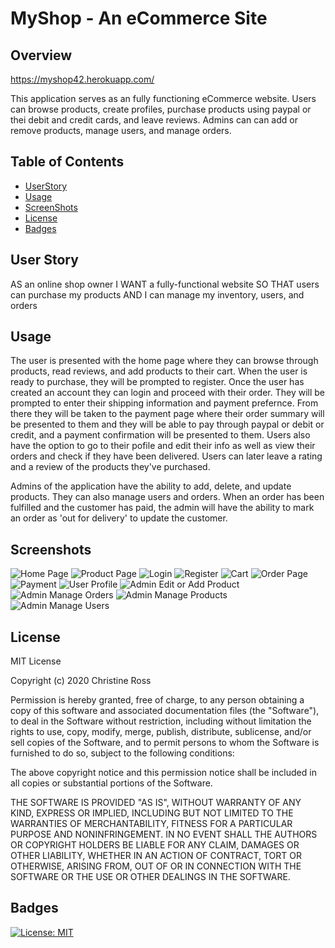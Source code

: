 # MyShop - An eCommerce Site

## Overview

https://myshop42.herokuapp.com/

This application serves as an fully functioning eCommerce website. Users can browse products, create profiles, purchase products using paypal or thei debit and credit cards, and leave reviews. Admins can can add or remove products, manage users, and manage orders. 

## Table of Contents
    
* [UserStory](#UserStory)
* [Usage](#usage)
* [ScreenShots](#Screenshots)
* [License](#license)
* [Badges](#badges)

## User Story
AS an online shop owner
I WANT a fully-functional website
SO THAT users can purchase my products
AND I can manage my inventory, users, and orders

## Usage 

The user is presented with the home page where they can browse through products, read reviews, and add products to their cart. When the user is ready to purchase, they will be prompted to register. Once the user has created an account they can login and proceed with their order. They will be prompted to enter their shipping information and payment prefernce. From there they will be taken to the payment page where their order summary will be presented to them and they will be able to pay through paypal or debit or credit, and a payment confirmation will be presented to them. Users also have the option to go to their pofile and edit their info as well as view their orders and check if they have been delivered. Users can later leave a rating and a review of the products they've purchased. 

Admins of the application have the ability to add, delete, and update products. They can also manage users and orders. When an order has been fulfilled and the customer has paid, the admin will have the ability to mark an order as 'out for delivery' to update the customer.

## Screenshots

![Home Page](screenshots/HomePage.png "Home page")
![Product Page](screenshots/ProductPage.png "Product Page displaying product info and reviews")
![Login](screenshots/Login.png "Login")
![Register](screenshots/Register.png "Register")
![Cart](screenshots/Cart.png "User cart")
![Order Page](screenshots/Order.png "Order Page" )
![Payment](screenshots/Payment.png "Payment Page")
![User Profile](screenshots/UserProfile.png "User profile")
![Admin Edit or Add Product](screenshots/AdminEditorAddProduct.png "Page where admin can adit or add products")
![Admin Manage Orders](screenshots/AdminManageOrders.png "Admin manage orders" )
![Admin Manage Products](screenshots/AdminManagepProducts.png "Admin manage products")
![Admin Manage Users](screenshots/AdminManageUsers.png "Admin manage users")

## License
    
MIT License

Copyright (c) 2020 Christine Ross
        
Permission is hereby granted, free of charge, to any person obtaining a copy
of this software and associated documentation files (the "Software"), to deal
in the Software without restriction, including without limitation the rights
to use, copy, modify, merge, publish, distribute, sublicense, and/or sell
copies of the Software, and to permit persons to whom the Software is
furnished to do so, subject to the following conditions:
        
The above copyright notice and this permission notice shall be included in all
copies or substantial portions of the Software.
        
THE SOFTWARE IS PROVIDED "AS IS", WITHOUT WARRANTY OF ANY KIND, EXPRESS OR
IMPLIED, INCLUDING BUT NOT LIMITED TO THE WARRANTIES OF MERCHANTABILITY,
FITNESS FOR A PARTICULAR PURPOSE AND NONINFRINGEMENT. IN NO EVENT SHALL THE
AUTHORS OR COPYRIGHT HOLDERS BE LIABLE FOR ANY CLAIM, DAMAGES OR OTHER
LIABILITY, WHETHER IN AN ACTION OF CONTRACT, TORT OR OTHERWISE, ARISING FROM,
OUT OF OR IN CONNECTION WITH THE SOFTWARE OR THE USE OR OTHER DEALINGS IN THE
SOFTWARE.
    
## Badges
    
[![License: MIT](https://img.shields.io/badge/License-MIT-yellow.svg)](https://opensource.org/licenses/MIT)